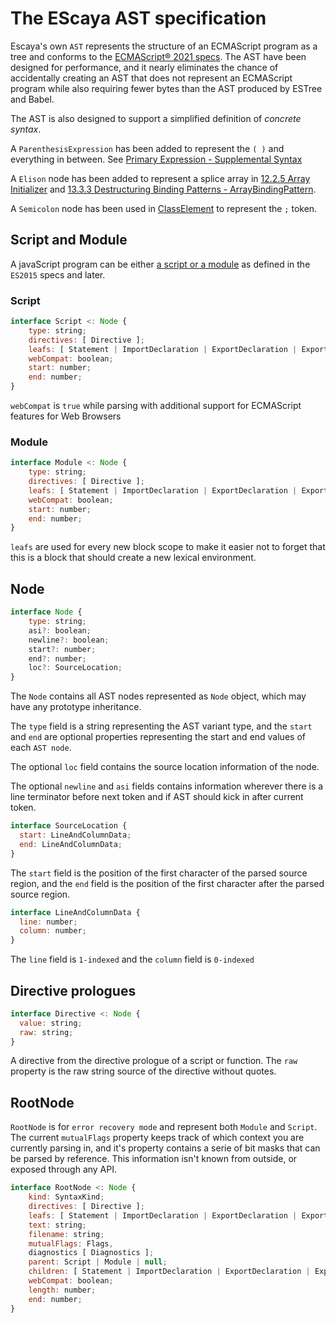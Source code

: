 # The EScaya AST specification

Escaya's own `AST` represents the structure of an ECMAScript program as a tree and conforms to the [ECMAScript® 2021 specs](https://tc39.es/ecma262/index.html). The AST have been designed for performance, and it nearly eliminates the chance of accidentally creating an AST that does not represent an ECMAScript program while also requiring fewer bytes than the AST produced by ESTree and Babel.

The AST is also designed to support a simplified definition of *concrete syntax*.

A `ParenthesisExpression` has been added to represent the `( )` and everything in between. See [Primary Expression - Supplemental Syntax](https://tc39.es/ecma262/#sec-primary-expression)

A `Elison` node has been added to represent a splice array in [12.2.5 Array Initializer](https://tc39.es/ecma262/#sec-array-initializer) and [13.3.3 Destructuring Binding Patterns - ArrayBindingPattern](https://tc39.es/ecma262/#prod-ArrayBindingPattern).

A `Semicolon` node has been used  in [ClassElement](https://tc39.es/ecma262/#prod-ClassElement) to represent the `;` token.


## Script and Module

 A javaScript program can be either [a script or a module](https://tc39.github.io/ecma262/index.html#sec-ecmascript-language-scripts-and-modules) as
 defined in the `ES2015` specs and later.

### Script

```js
interface Script <: Node {
    type: string;
    directives: [ Directive ];
    leafs: [ Statement | ImportDeclaration | ExportDeclaration | ExportDefault ];
    webCompat: boolean;
    start: number;
    end: number;
}
```

`webCompat` is `true` while parsing with additional support for ECMAScript features for Web Browsers

### Module

```js
interface Module <: Node {
    type: string;
    directives: [ Directive ];
    leafs: [ Statement | ImportDeclaration | ExportDeclaration | ExportDefault ];
    webCompat: boolean;
    start: number;
    end: number;
}
```

`leafs` are used for every new block scope to make it easier not to forget that this is a block that should create a new lexical environment.

## Node

```js
interface Node {
    type: string;
    asi?: boolean;
    newline?: boolean;
    start?: number;
    end?: number;
    loc?: SourceLocation;
}
```

The `Node` contains all AST nodes represented as `Node` object, which may have any
prototype inheritance.

The `type` field is a string representing the AST variant type, and the `start` and `end`
are optional properties representing the start and end values of each `AST node`.

The optional `loc` field contains the source location information of the node.

The optional `newline` and `asi` fields contains information wherever there is a line terminator
before next token and if AST should kick in after current token.

```js
interface SourceLocation {
  start: LineAndColumnData;
  end: LineAndColumnData;
}
```

The `start` field is the position of the first character of the parsed source region, and the
`end` field is the position of the first character after the parsed source region.

```js
interface LineAndColumnData {
  line: number;
  column: number;
}
```

The `line` field is `1-indexed` and the `column` field is `0-indexed`

## Directive prologues


```js
interface Directive <: Node {
  value: string;
  raw: string;
}
```

A directive from the directive prologue of a script or function. The `raw` property is the raw
string source of the directive without quotes.

## RootNode

`RootNode` is for `error recovery mode` and represent both `Module` and `Script`.
The current `mutualFlags` property keeps track of which context you are currently parsing in,
and it's property contains a serie of bit masks that can be parsed by reference. This
information isn't known from outside, or exposed through any API.

```js
interface RootNode <: Node {
    kind: SyntaxKind;
    directives: [ Directive ];
    leafs: [ Statement | ImportDeclaration | ExportDeclaration | ExportDefault ];
    text: string;
    filename: string;
    mutualFlags: Flags,
    diagnostics [ Diagnostics ];
    parent: Script | Module | null;
    children: [ Statement | ImportDeclaration | ExportDeclaration | ExportDefault ];
    webCompat: boolean;
    length: number;
    end: number;
}
```
